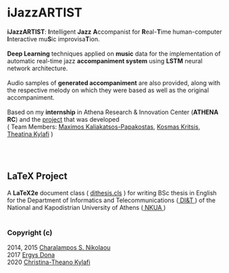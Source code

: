 # iJazzARTIST
<b>iJazzARTIST</b>: <b>I</b>ntelligent <b>Jazz</b> <b>A</b>ccompanist for <b>R</b>eal-<b>T</b>ime human-computer <b>I</b>nteractive mu<b>S</b>ic improvisa<b>T</b>ion.
<br><br>
<b>Deep Learning</b> techniques applied on <b>music</b> data for the implementation of automatic real-time jazz <b>accompaniment system</b> using <b>LSTM</b> neural network architecture.
<br><br>
Audio samples of <b>generated accompaniment</b> are also provided, along with the respective melody on which they were based as well as the original accompaniment.
<br><br>
Based on my <b>internship</b> in Athena Research & Innovation Center (<b>ATHENA RC</b>) and the [project](https://github.com/kosmasK/JazzICat) that was developed <br>( Team Members: [Maximos Kaliakatsos-Papakostas](https://github.com/maximoskp), [Kosmas Kritsis](https://github.com/kosmasK), [Theatina Kylafi](https://github.com/theatina) )

<br><br>
## LaTeX Project
A **LaTeX2e** document class ( [dithesis.cls](https://github.com/theatina/Thesis_Bsc/blob/master/di_thesis.cls) ) for writing ΒSc thesis in English for the Department of Informatics and Telecommunications ([ DI&T ](https://www.di.uoa.gr)) of the National and Kapodistrian University of Athens ([ NKUA ](https://www.uoa.gr)) 
<br><br>

### Copyright (c) 
2014, 2015 [Charalampos S. Nikolaou](mailto:charnik@di.uoa.gr)
<br> 2017 [Ergys Dona](mailto:errikosd@gmail.com)
<br> 2020 [Christina-Theano Kylafi](mailto:ct.kylafi@gmail.com)
